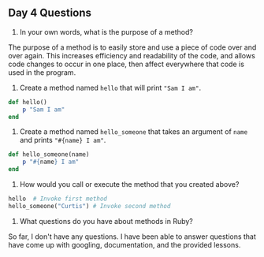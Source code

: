 ## Day 4 Questions

1. In your own words, what is the purpose of a method?

 The purpose of a method is to easily store and use a piece of code over and over again.  This increases efficiency and readability of the code, and allows code changes to occur in one place, then affect everywhere that code is used in the program.

1. Create a method named `hello` that will print `"Sam I am"`.

 ```ruby
 def hello()
     p "Sam I am"
 end
 ```
1. Create a method named `hello_someone` that takes an argument of `name` and prints `"#{name} I am"`.

 ```ruby
 def hello_someone(name)
     p "#{name} I am"
 end
 ```
1. How would you call or execute the method that you created above?

 ```ruby
 hello  # Invoke first method
 hello_someone("Curtis") # Invoke second method
 ```
1. What questions do you have about methods in Ruby?

 So far, I don't have any questions.  I have been able to answer questions that have come up with googling, documentation, and the provided lessons.
